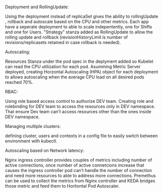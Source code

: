 # 



Deployment and RollingUpdate:

Using the deployment instead of replicaSet gives the ability to rollingUpdate , rollback and autoscale based on the CPU and other metrics. Each app have a seperate deployment to able to scale indepentently, one for Shifts and one for Users. "Strategy" stanza added as RollingUpdate to allow the rolling update and rollback (revisionHistoryLimit is number of revisions/replicasets retained in case rollback is needed). 


Autoscaling:

Resources Stanza under the pod spec in the deplyment added so Kubelet can read the CPU utilization for each pod. Asumming Metric Server deployed, creating Horzontal Autoscaling (HPA) object for each deployment to allows autoscaling when the average CPU load on all desired pods reached 70%.


RBAC:

Using role based access control to authorize DEV team. Creating role and rolebinding for DEV team to access the resources only in DEV namespace. That ensure Dev team can't access resources other than the ones inside DEV namespace.


Managing multiple clusters:

defining cluster, users and contexts in a config file to easily switch between environment with kubectl.


Autoscaling based on Network latency:

Nginx ingress controller provides couples of metrics including number of active connections, once number of active connetcions increase that causes the ingress controller pod can't handle the number of connection and need more resources to able to address more connections. Premethus can be used to collect the metrics from Nginx controller and KEDA bridges those metric and feed them to Horitontal Pod Autoscaler.



